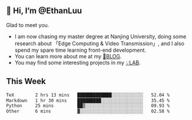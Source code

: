 ## 👋 Hi, I’m @EthanLuu

Glad to meet you.

- I am now chasing my master degree at Nanjing University, doing some research about 「Edge Computing & Video Transmission」, and I also spend my spare time learning front-end development.
- You can learn more about me at my [📝BLOG](https://blog.ethanloo.cn).
- You may find some interesting projects in my [💡LAB](https://lab.ethanloo.cn).

## This Week
<!--START_SECTION:waka-->

```txt
TeX        2 hrs 13 mins   █████████████░░░░░░░░░░░░   52.04 %
Markdown   1 hr 30 mins    █████████░░░░░░░░░░░░░░░░   35.45 %
Python     25 mins         ██▒░░░░░░░░░░░░░░░░░░░░░░   09.93 %
Other      6 mins          ▓░░░░░░░░░░░░░░░░░░░░░░░░   02.58 %
```

<!--END_SECTION:waka-->
